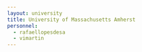 ```yaml
---
layout: university
title: University of Massachusetts Amherst
personnel:
  - rafaellopesdesa
  - vimartin
---
```

